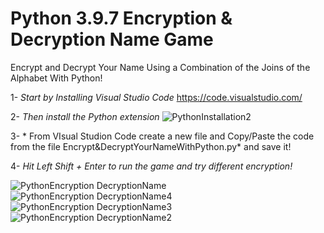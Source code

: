 # Python 3.9.7 Encryption & Decryption Name Game

Encrypt and Decrypt Your Name Using a Combination of the Joins of the Alphabet With Python!

1- *Start by Installing Visual Studio Code* 
https://code.visualstudio.com/

2- *Then install the Python extension*
![PythonInstallation2](https://user-images.githubusercontent.com/55941045/138540105-3f652706-a6ff-4fa1-844d-0cef54604e3e.png)

3- * From VIsual Studion Code create a new file and Copy/Paste the code from the file Encrypt&DecryptYourNameWithPython.py* and save it!

4- *Hit Left Shift + Enter to run the game and try different encryption!*

![PythonEncryption DecryptionName](https://user-images.githubusercontent.com/55941045/138598884-70ad4c54-94f5-47e6-91c2-651f50a839a8.png)
![PythonEncryption DecryptionName4](https://user-images.githubusercontent.com/55941045/138598888-58a8b61c-8698-4cfa-9b8a-e293a75e10da.png)
![PythonEncryption DecryptionName3](https://user-images.githubusercontent.com/55941045/138598890-0fdd7da2-5a60-4c8f-985c-1f5f9616f405.png)
![PythonEncryption DecryptionName2](https://user-images.githubusercontent.com/55941045/138598892-6bbe4c34-de54-4a41-bb72-9d89f8cbe3df.png)
